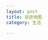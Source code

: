 ```yaml
---
layout: post
title: 足迹地图
category: 生活

---
```




<div id="main" style="height:40em;"></div>

<script type="text/javascript" src="https://cdnjs.cloudflare.com/ajax/libs/echarts/4.2.1/echarts.min.js"></script>
<script type="text/javascript" src="https://www.echartsjs.com/gallery/vendors/echarts/map/js/china.js"></script>
<script type="text/javascript">
window.onload=function(){
	var mydata = [
		{name: '北京',value: 1 },{name: '天津',value: 1 },
	{name: '上海',value: 1 },{name: '重庆',value: 1 },
	{name: '河北',value: 1 },{name: '河南',value: 10 },
	{name: '云南',value: 10 },{name: '辽宁',value: 10 },
	{name: '黑龙江',value: 10 },{name: '湖南',value: 10 },
	{name: '安徽',value: 10 },{name: '山东',value: 1 },
	{name: '新疆',value: 10 },{name: '江苏',value: 1 },
	{name: '浙江',value: 1 },{name: '江西',value: 1 },
	{name: '湖北',value: 1 },{name: '广西',value: 10 },
	{name: '甘肃',value: 10 },{name: '山西',value: 10 },
	{name: '内蒙古',value: 10 },{name: '陕西',value: 1 },
	{name: '吉林',value: 10 },{name: '福建',value: 1 },
	{name: '贵州',value: 10 },{name: '广东',value: 1 },
	{name: '青海',value: 10 },{name: '西藏',value: 10 },
	{name: '四川',value: 1 },{name: '宁夏',value: 10 },
	{name: '海南',value: 10 },{name: '台湾',value: 10 },
	{name: '香港',value: 10 },{name: '澳门',value: 10 }
	];
var option = {
		visualMap: {
			show : false,
			splitList: [ 
				{start: 5, end:10},{start: 1, end: 2}
			],
			color: ['#ccc', '#0f0']
		},
		series: [{
		  type: 'map',
		  mapType: 'china', 
		  roam: false,
		  data:mydata
		}]
	};
var chart = echarts.init(document.getElementById('main'));
chart.setOption(option);
}
</script>



